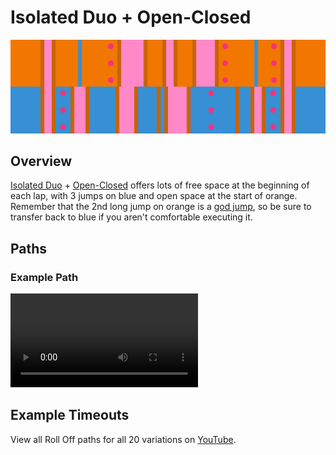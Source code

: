 # Isolated Duo + Open-Closed

![Isolated Duo + Open-Closed](../images/variations/isolated-duo-open-closed.jpg)

## Overview

[Isolated Duo](../rolls/isolated-duo.md#orange) + [Open-Closed](../rolls/closed-open-open-closed.md#blue) offers lots of free space at the beginning of each lap, with 3 jumps on blue and open space at the start of orange. Remember that the 2nd long jump on orange is a [god jump](../advanced/isolated-duo-god-jumps.md), so be sure to transfer back to blue if you aren't comfortable executing it.

## Paths

### Example Path

<video controls>
  <source src="../../images/variations/isolated-duo-open-closed-standard-path.mp4" type="video/mp4">
</video>

## Example Timeouts

View all Roll Off paths for all 20 variations on [YouTube](https://www.youtube.com/playlist?list=PLG_QNSp9ZgJLWYSNl4vY26VJCZeOQHO1F).
